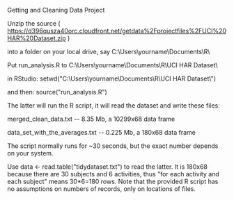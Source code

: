 Getting and Cleaning Data Project

Unzip the source ( https://d396qusza40orc.cloudfront.net/getdata%2Fprojectfiles%2FUCI%20HAR%20Dataset.zip )

into a folder on your local drive, say C:\Users\yourname\Documents\R\

Put run_analysis.R to C:\Users\yourname\Documents\R\UCI HAR Dataset\

in RStudio: setwd("C:\\Users\\yourname\\Documents\\R\\UCI HAR Dataset\\")

and then: source("run_analysis.R")

The latter will run the R script, it will read the dataset and write these files:

merged_clean_data.txt -- 8.35 Mb, a 10299x68 data frame

data_set_with_the_averages.txt -- 0.225 Mb, a 180x68 data frame

The script normally runs for ~30 seconds, but the exact number depends on your system.

Use data <- read.table("tidydataset.txt") to read the latter. It is 180x68 because there are 30 subjects and 6 activities, thus "for each activity and each subject" means 30*6=180 rows. Note that the provided R script has no assumptions on numbers of records, only on locations of files.
